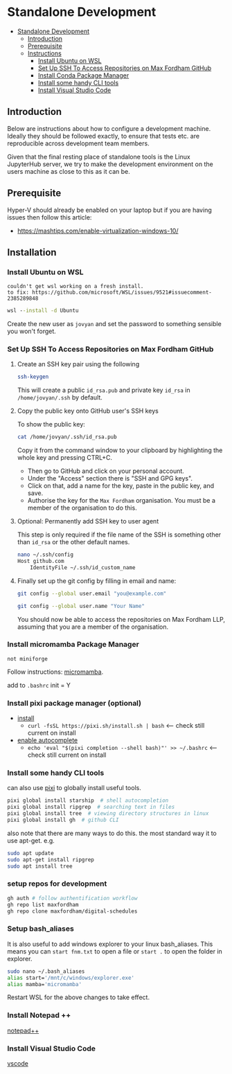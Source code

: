 
# Standalone Development

- [Standalone Development](#standalone-development)
  - [Introduction](#introduction)
  - [Prerequisite](#prerequisite)
  - [Instructions](#instructions)
    - [Install Ubuntu on WSL](#install-ubuntu-on-wsl)
    - [Set Up SSH To Access Repositories on Max Fordham GitHub](#set-up-ssh-to-access-repositories-on-max-fordham-github)
    - [Install Conda Package Manager](#install-mamba-package-manager)
    - [Install some handy CLI tools](#install-some-handy-cli-tools)
    - [Install Visual Studio Code](#install-visual-studio-code)

## Introduction

Below are instructions about how to configure a development machine. Ideally they should
be followed exactly, to ensure that tests etc. are reproducible across development team
members.

Given that the final resting place of standalone tools is the Linux JupyterHub server,
we try to make the development environment on the users machine as close to this as
it can be.

## Prerequisite

Hyper-V should already be enabled on your laptop but if you are having issues then follow this article:
- https://mashtips.com/enable-virtualization-windows-10/

## Installation

### Install Ubuntu on WSL

```{danger}
couldn't get wsl working on a fresh install. 
to fix: https://github.com/microsoft/WSL/issues/9521#issuecomment-2385289848
```

```cmd
wsl --install -d Ubuntu
```

Create the new user as `jovyan` and set the password to something sensible you won't forget.

### Set Up SSH To Access Repositories on Max Fordham GitHub

1. Create an SSH key pair using the following

    ```bash
    ssh-keygen
    ```

    This will create a public `id_rsa.pub` and private key `id_rsa` in `/home/jovyan/.ssh` by default.
        
2. Copy the public key onto GitHub user's SSH keys
	
    To show the public key:

    ```bash
    cat /home/jovyan/.ssh/id_rsa.pub
    ```
        
    Copy it from the command window to your clipboard by highlighting the whole key and pressing CTRL+C.

    - Then go to GitHub and click on your personal account. 
    - Under the "Access" section there is "SSH and GPG keys".
    - Click on that, add a name for the key, paste in the public key, and save.
    - Authorise the key for the `Max Fordham` organisation. You must be a member of the organisation to do this.

3. Optional: Permanently add SSH key to user agent

    This step is only required if the file name of the SSH is something other than `id_rsa` or the other default names.

    ```bash
    nano ~/.ssh/config
    Host github.com
        IdentityFile ~/.ssh/id_custom_name
    ```

4. Finally set up the git config by filling in email and name:

    ```bash
    git config --global user.email "you@example.com"
    ```

    ```bash
    git config --global user.name "Your Name"
    ```

    You should now be able to access the repositories on Max Fordham LLP, assuming that you are a member of the organisation.

### Install micromamba Package Manager

```{note}
not miniforge
```

Follow instructions: [micromamba](https://mamba.readthedocs.io/en/latest/installation/micromamba-installation.html#).

add to `.bashrc` init = Y

### Install pixi package manager (optional)

- [install](https://pixi.sh/latest/#installation)
  - `curl -fsSL https://pixi.sh/install.sh | bash` <-- check still current on install
- [enable autocomplete](https://pixi.sh/latest/#autocompletion)
  - `echo 'eval "$(pixi completion --shell bash)"' >> ~/.bashrc` <-- check still current on install

### Install some handy CLI tools

can also use [pixi](https://pixi.sh/latest/basic_usage/#use-pixi-as-a-global-installation-tool) to globally install useful tools.

```bash
pixi global install starship  # shell autocompletion
pixi global install ripgrep  # searching text in files
pixi global install tree  # viewing directory structures in linux
pixi global install gh  # github CLI
```

also note that there are many ways to do this. the most standard way it to use apt-get. 
e.g.

```bash
sudo apt update
sudo apt-get install ripgrep
sudo apt install tree
```

### setup repos for development

```bash
gh auth # follow authentification workflow
gh repo list maxfordham
gh repo clone maxfordham/digital-schedules
```

### Setup bash_aliases

It is also useful to add windows explorer to your linux bash_aliases. This means you can `start fnm.txt` to open a file or `start .` to open the folder in explorer.

```bash
sudo nano ~/.bash_aliases
alias start='/mnt/c/windows/explorer.exe'
alias mamba='micromamba'
```

Restart WSL for the above changes to take effect.

### Install Notepad ++

[notepad++](developing-notepadplusplus.md)

### Install Visual Studio Code

[vscode](developing-vscode.md)
